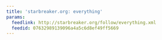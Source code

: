 ```yaml
---
title: 'starbreaker.org: everything'
params:
  feedlink: http://starbreaker.org/follow/everything.xml
  feedid: 07632989139096a4a5c6d8ef49ff5669
---
```

